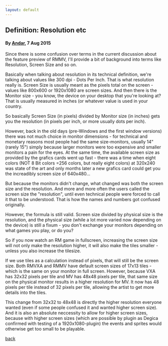 ```yaml
---
layout: default
---
```


## Definition: Resolution etc

#### By [Andar](https://forums.rpgmakerweb.com/index.php?members/andar.11882/), 7 Aug 2015

Since there is some confusion over terms in the current discussion about the feature preview of RMMV, I'll provide a bit of background into terms like Resolution, Screen Size and so on.


Basically when talking about resolution in its technical definition, we're talking about values like 300 dpi - Dots Per Inch. That is what resolution really is.
Screen Size is usually meant as the pixels total on the screen - values like 800x600 or 1920x1080 are screen sizes.
And then there is the Monitor size - you know, the device on your desktop that you're looking at? That is usually measured in inches (or whatever value is used in your country.

So basically Screen Size (in pixels) divided by Monitor size (in inches) gets you the resolution (in pixels per inch, or more usually dots per inch).


However, back in the old days (pre-Windows and the first window versions) there was not much choice in monitor dimensions - for technical and monetary reasons most people had the same size-monitors, usually 14" (rarely 15") simply because larger monitors were too expensive and smaller monitors a pain for the eyes.
At the same time, the available screen size as provided by the grafics cards went up fast - there was a time when eight colors (NOT 8 Bit colors =256 colors, but really eight colors) at 320x240 was state of the art and only months later a new grafics card could get you the increadibly screen size of 640x480...

But because the monitors didn't change, what changed was both the screen size and the resolution. And more and more often the users called the screen size the "resolution", until even technical people were forced to call it that to be understood.
That is how the names and numbers got confused originally.

However, the formula is still valid. Screen size divided by physical size is the resolution, and the physical size (while a lot more varied now depending on the device) is still a fixum - you don't exchange your monitors depending on what games you play, or do you?

So if you now watch an RM game in fullscreen, increasing the screen size will not only make the resolution higher, it will also make the tiles smaller - unless you also increase the tilesize.

If we use tiles as a calculation instead of pixels, that will still be the screen size. Both RMVXA and RMMV have default screen sizes of 17x13 tiles - which is the same on your monitor in full screen.
However, because VXA has 32x32 pixels per tile and MV has 48x48 pixels per tile, that same size on the physical monitor results in a higher resolution for MV. It now has 48 pixels per tile instead of 32 pixels per tile, allowing the artist to get more details into the tiles.


This change from 32x32 to 48x48 is directly the higher resolution everyone wanted (even if some people confused it and wanted higher screen size). And it is also an absolute neccessity to allow for higher screen sizes, because with higher screen sizes (which are possible by plugin as Degica confirmed with testing of a 1920x1080-plugin) the events and sprites would otherwise get too small to be playable.

[back](./)
